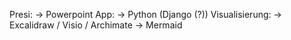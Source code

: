 Presi:
-> Powerpoint
App:
-> Python (Django (?))
Visualisierung:
-> Excalidraw / Visio / Archimate
-> Mermaid

